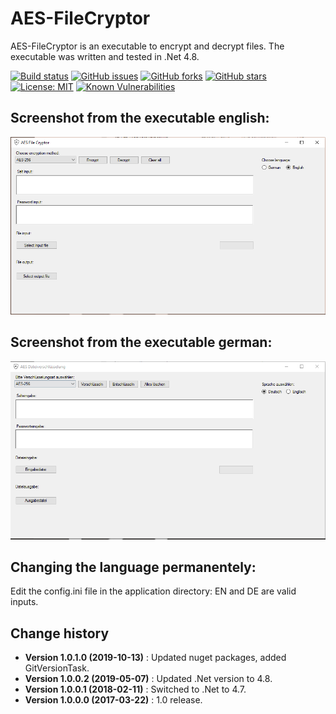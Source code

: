 AES-FileCryptor
===============

AES-FileCryptor is an executable to encrypt and decrypt files.
The executable was written and tested in .Net 4.8.

[![Build status](https://ci.appveyor.com/api/projects/status/4extnret9mdkh6kr?svg=true)](https://ci.appveyor.com/project/SeppPenner/aes-filecryptor)
[![GitHub issues](https://img.shields.io/github/issues/SeppPenner/AES-FileCryptor.svg)](https://github.com/SeppPenner/AES-FileCryptor/issues)
[![GitHub forks](https://img.shields.io/github/forks/SeppPenner/AES-FileCryptor.svg)](https://github.com/SeppPenner/AES-FileCryptor/network)
[![GitHub stars](https://img.shields.io/github/stars/SeppPenner/AES-FileCryptor.svg)](https://github.com/SeppPenner/AES-FileCryptor/stargazers)
[![License: MIT](https://img.shields.io/badge/License-MIT-blue.svg)](https://raw.githubusercontent.com/SeppPenner/AES-FileCryptor/master/License.txt)
[![Known Vulnerabilities](https://snyk.io/test/github/SeppPenner/AES-FileCryptor/badge.svg)](https://snyk.io/test/github/SeppPenner/AES-FileCryptor)

## Screenshot from the executable english:
![Screenshot from the executable english](https://github.com/SeppPenner/AES-FileCryptor/blob/master/Screenshot_EN.PNG "Screenshot from the executable english")

## Screenshot from the executable german:
![Screenshot from the executable german](https://github.com/SeppPenner/AES-FileCryptor/blob/master/Screenshot_DE.PNG "Screenshot from the executable german")

## Changing the language permanentely:
Edit the config.ini file in the application directory: EN and DE are valid inputs.

Change history
--------------

* **Version 1.0.1.0 (2019-10-13)** : Updated nuget packages, added GitVersionTask.
* **Version 1.0.0.2 (2019-05-07)** : Updated .Net version to 4.8.
* **Version 1.0.0.1 (2018-02-11)** : Switched to .Net to 4.7.
* **Version 1.0.0.0 (2017-03-22)** : 1.0 release.